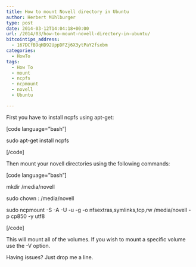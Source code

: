 ```yaml
---
title: How to mount Novell directory in Ubuntu
author: Herbert Mühlburger
type: post
date: 2014-03-12T14:04:18+00:00
url: /2014/03/how-to-mount-novell-directory-in-ubuntu/
bitcointips_address:
  - 167DCfB9qHD92UppDFZj6X3ytPaY2fsxbm
categories:
  - HowTo
tags:
  - How To
  - mount
  - ncpfs
  - ncpmount
  - novell
  - Ubuntu

---
```

First you have to install ncpfs using apt-get:

[code language=&#8221;bash&#8221;]
  
sudo apt-get install ncpfs
  
[/code]

Then mount your novell directories using the following commands:

[code language=&#8221;bash&#8221;]
  
mkdir /media/novell
  
sudo chown <localuser>:<localgroup> /media/novell
  
sudo ncpmount -S <name-of-netware-server> -A <fully-qualified-name-of-server-or-ip-address> -U <novellusername-using-dot-notation> -u <localusername> -g <localgroup> -o nfsextras,symlinks,tcp,rw /media/novell -p cp850 -y utf8
  
[/code]

This will mount all of the volumes. If you wish to mount a specific volume use the -V option.

Having issues? Just drop me a line.